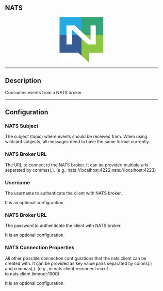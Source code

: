 <!--
  ~ Licensed to the Apache Software Foundation (ASF) under one or more
  ~ contributor license agreements.  See the NOTICE file distributed with
  ~ this work for additional information regarding copyright ownership.
  ~ The ASF licenses this file to You under the Apache License, Version 2.0
  ~ (the "License"); you may not use this file except in compliance with
  ~ the License.  You may obtain a copy of the License at
  ~
  ~    http://www.apache.org/licenses/LICENSE-2.0
  ~
  ~ Unless required by applicable law or agreed to in writing, software
  ~ distributed under the License is distributed on an "AS IS" BASIS,
  ~ WITHOUT WARRANTIES OR CONDITIONS OF ANY KIND, either express or implied.
  ~ See the License for the specific language governing permissions and
  ~ limitations under the License.
  ~
  -->

## NATS

<p align="center"> 
    <img src="icon.png" width="150px;" class="pe-image-documentation"/>
</p>

***

## Description

Consumes events from a NATS broker.

***

## Configuration

### NATS Subject

The subject (topic) where events should be received from. When using wildcard subjects, all messages need to have the same format currently.

### NATS Broker URL

The URL to connect to the NATS broker. It can be provided multiple urls separated by commas(,).
(e.g., nats://localhost:4222,nats://localhost:4223)

### Username

The username to authenticate the client with NATS broker.

It is an optional configuration.

### NATS Broker URL

The password to authenticate the client with NATS broker.

It is an optional configuration.

### NATS Connection Properties

All other possible connection configurations that the nats client can be created with.
It can be provided as key value pairs separated by colons(:) and commas(,).
(e.g., io.nats.client.reconnect.max:1, io.nats.client.timeout:1000)

It is an optional configuration.

